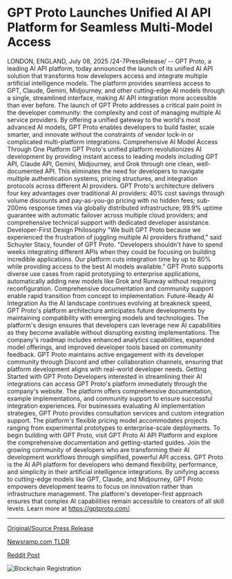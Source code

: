 # GPT Proto Launches Unified AI API Platform for Seamless Multi-Model Access

LONDON, ENGLAND, July 08, 2025 /24-7PressRelease/ -- GPT Proto, a leading AI API platform, today announced the launch of its unified AI API solution that transforms how developers access and integrate multiple artificial intelligence models. The platform provides seamless access to GPT, Claude, Gemini, Midjourney, and other cutting-edge AI models through a single, streamlined interface, making AI API integration more accessible than ever before.  The launch of GPT Proto addresses a critical pain point in the developer community: the complexity and cost of managing multiple AI service providers. By offering a unified gateway to the world's most advanced AI models, GPT Proto enables developers to build faster, scale smarter, and innovate without the constraints of vendor lock-in or complicated multi-platform integrations.  Comprehensive AI Model Access Through One Platform GPT Proto's unified platform revolutionizes AI development by providing instant access to leading models including GPT API, Claude API, Gemini, Midjourney, and Grok through one clean, well-documented API. This eliminates the need for developers to navigate multiple authentication systems, pricing structures, and integration protocols across different AI providers.  GPT Proto's architecture delivers four key advantages over traditional AI providers: 40% cost savings through volume discounts and pay-as-you-go pricing with no hidden fees; sub-200ms response times via globally distributed infrastructure; 99.9% uptime guarantee with automatic failover across multiple cloud providers; and comprehensive technical support with dedicated developer assistance.  Developer-First Design Philosophy "We built GPT Proto because we experienced the frustration of juggling multiple AI providers firsthand," said Schuyler Stacy, founder of GPT Proto. "Developers shouldn't have to spend weeks integrating different APIs when they could be focusing on building incredible applications. Our platform cuts integration time by up to 80% while providing access to the best AI models available."  GPT Proto supports diverse use cases from rapid prototyping to enterprise applications, automatically adding new models like Grok and Runway without requiring reconfiguration. Comprehensive documentation and community support enable rapid transition from concept to implementation.  Future-Ready AI Integration As the AI landscape continues evolving at breakneck speed, GPT Proto's platform architecture anticipates future developments by maintaining compatibility with emerging models and technologies. The platform's design ensures that developers can leverage new AI capabilities as they become available without disrupting existing implementations.  The company's roadmap includes enhanced analytics capabilities, expanded model offerings, and improved developer tools based on community feedback. GPT Proto maintains active engagement with its developer community through Discord and other collaboration channels, ensuring that platform development aligns with real-world developer needs.  Getting Started with GPT Proto Developers interested in streamlining their AI integrations can access GPT Proto's platform immediately through the company's website. The platform offers comprehensive documentation, example implementations, and community support to ensure successful integration experiences.  For businesses evaluating AI implementation strategies, GPT Proto provides consultation services and custom integration support. The platform's flexible pricing model accommodates projects ranging from experimental prototypes to enterprise-scale deployments.  To begin building with GPT Proto, visit GPT Proto AI API Platform and explore the comprehensive documentation and getting-started guides. Join the growing community of developers who are transforming their AI development workflows through simplified, powerful API access.  GPT Proto is the AI API platform for developers who demand flexibility, performance, and simplicity in their artificial intelligence integrations. By unifying access to cutting-edge models like GPT, Claude, and Midjourney, GPT Proto empowers development teams to focus on innovation rather than infrastructure management. The platform's developer-first approach ensures that complex AI capabilities remain accessible to creators of all skill levels.  Learn more at https://gptproto.com/. 

---

[Original/Source Press Release](https://www.24-7pressrelease.com/press-release/524594/gpt-proto-launches-unified-ai-api-platform-for-seamless-multi-model-access)
                    

[Newsramp.com TLDR](https://newsramp.com/curated-news/gpt-proto-launches-unified-ai-api-platform-for-seamless-integration/9165f39fbdcff56e624ad1686c6395ca) 

 



[Reddit Post](https://www.reddit.com/r/newsramp/comments/1luibtz/gpt_proto_launches_unified_ai_api_platform_for/) 



![Blockchain Registration](https://cdn.newsramp.app/24-7PressRelease/qrcode/257/8/ellaiFBo.webp)